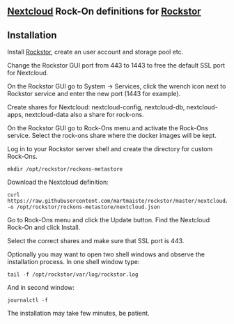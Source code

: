 ## [Nextcloud](https://nextcloud.com) Rock-On definitions for [Rockstor](https://rockstor.com)

## Installation

Install [Rockstor](http://rockstor.com/download.html), create an user account and storage pool etc.

Change the Rockstor GUI port from 443 to 1443 to free the default SSL port for Nextcloud.

On the Rockstor GUI go to System -> Services, click the wrench icon next to Rockstor service and enter the new port (1443 for example).

Create shares for Nextcloud: nextcloud-config, nextcloud-db, nextcloud-apps, nextcloud-data also a share for rock-ons.

On the Rockstor GUI go to Rock-Ons menu and activate the Rock-Ons service.
Select the rock-ons share where the docker images will be kept.

Log in to your Rockstor server shell and create the directory for custom Rock-Ons.
```
mkdir /opt/rockstor/rockons-metastore
```

Download the Nextcloud definition:
```
curl https://raw.githubusercontent.com/martmaiste/rockstor/master/nextcloud/nextcloud.json -o /opt/rockstor/rockons-metastore/nextcloud.json
```

Go to Rock-Ons menu and click the Update button. Find the Nextcloud Rock-On and click Install.

Select the correct shares and make sure that SSL port is 443.

Optionally you may want to open two shell windows and observe the installation process.
In one shell window type:
```
tail -f /opt/rockstor/var/log/rockstor.log
```
And in second window:
```
journalctl -f
```

The installation may take few minutes, be patient.
